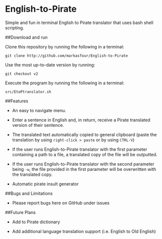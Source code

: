 # English-to-Pirate
Simple and fun in terminal English to Pirate translator that uses bash shell scripting.

##Download and run

Clone this repository by running the following in a terminal:

    git clone http://github.com/markasfour/English-to-Pirate

Use the most up-to-date version by running:

    git checkout v2

Execute the program by running the following in a terminal:

    src/EtoPtranslator.sh

##Features

* An easy to navigate menu.

* Enter a sentence in English and, in return, receive a Pirate translated version of their sentence. 

* The translated text automatically copied to general clipboard (paste the translation by using `right-click > paste` or by using `CTRL-V`)

* If the user runs English-to-Pirate translator with the first  parameter containing a path to a file, a translated copy of the file will be outputted.

* If the user runs English-to-Pirate translator with the second parameter being `-w`, the file provided in the first parameter will be overwritten with the translated copy. 

* Automatic pirate insult generator

##Bugs and Limitations

* Please report bugs here on GitHub under issues

##Future Plans

* Add to Pirate dictionary

* Add additional language translation support (i.e. English to Old English)
